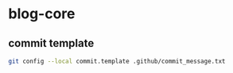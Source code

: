 # blog-core

## commit template
```bash
git config --local commit.template .github/commit_message.txt
